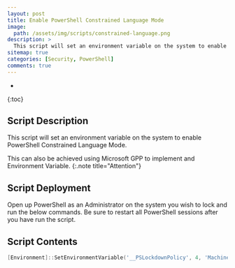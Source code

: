 ```yaml
---
layout: post
title: Enable PowerShell Constrained Language Mode
image: 
  path: /assets/img/scripts/constrained-language.png
description: >
  This script will set an environment variable on the system to enable PowerShell Constrained Language Mode. It will alter your servers ability to operate PowerShell and should be tested before implementing into your production environment.
sitemap: true
categories: [Security, PowerShell]
comments: true
---
```

* 
{:toc}

## Script Description
This script will set an environment variable on the system to enable PowerShell Constrained Language Mode.

This can also be achieved using Microsoft GPP to implement and Environment Variable.
{:.note title="Attention"}

## Script Deployment

Open up PowerShell as an Administrator on the system you wish to lock and run the below commands. Be sure to restart all PowerShell sessions after you have run the script.

## Script Contents 

```powershell
[Environment]::SetEnvironmentVariable('__PSLockdownPolicy', 4, 'Machine')
```